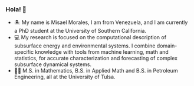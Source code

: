 ### Hola! 👋

- 🏝 My name is Misael Morales, I am from Venezuela, and I am currently a PhD student at the University of Southern California. 
- 💻 My research is focused on the computational description of subsurface energy and environmental systems. I combine domain-specific knowledge with tools from machine learning, math and statistics, for accurate characterization and forecasting of complex subsurface dynamical systems. 
- 👨‍🎓 M.S. in Mathematics, B.S. in Applied Math and B.S. in Petroleum Engineering, all at the University of Tulsa.


<!--
**misaelmmorales/misaelmmorales** is a ✨ _special_ ✨ repository because its `README.md` (this file) appears on your GitHub profile.

Here are some ideas to get you started:

- 🔭 I’m currently working on ...
- 🌱 I’m currently learning ...
- 👯 I’m looking to collaborate on ...
- 🤔 I’m looking for help with ...
- 💬 Ask me about ...
- 📫 How to reach me: ...
- 😄 Pronouns: ...
- ⚡ Fun fact: ...
-->
